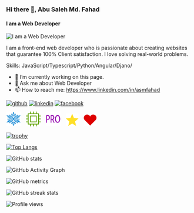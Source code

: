 ### Hi there 👋, Abu Saleh Md. Fahad
#### I am a Web Developer
![I am a Web Developer](https://arturssmirnovs.github.io/github-profile-readme-generator/images/banner.png)

I am a front-end web developer who is passionate about creating websites that guarantee 100% Client satisfaction. I love solving real-world problems.

Skills: JavaScript/Typescript/Python/Angular/Djano/

- 🔭 I’m currently working on this page. 
- 💬 Ask me about Web Developer 
- 📫 How to reach me: https://www.linkedin.com/in/asmfahad 


[<img src='https://cdn.jsdelivr.net/npm/simple-icons@3.0.1/icons/github.svg' alt='github' height='40'>](https://github.com/fahad2021)  [<img src='https://cdn.jsdelivr.net/npm/simple-icons@3.0.1/icons/linkedin.svg' alt='linkedin' height='40'>](https://www.linkedin.com/in/https://www.linkedin.com/in/asmfahad/)  [<img src='https://cdn.jsdelivr.net/npm/simple-icons@3.0.1/icons/facebook.svg' alt='facebook' height='40'>](https://www.facebook.com/https://www.facebook.com/profile.php?id=100086609057109&mibextid=ZbWKwL)  

<a href='https://archiveprogram.github.com/'><img src='https://raw.githubusercontent.com/acervenky/animated-github-badges/master/assets/acbadge.gif' width='40' height='40'></a> <a href='https://docs.github.com/en/developers'><img src='https://raw.githubusercontent.com/acervenky/animated-github-badges/master/assets/devbadge.gif' width='40' height='40'></a> <a href='https://github.com/pricing'><img src='https://raw.githubusercontent.com/acervenky/animated-github-badges/master/assets/pro.gif' width='40' height='40'></a> <a href='https://stars.github.com/'><img src='https://raw.githubusercontent.com/acervenky/animated-github-badges/master/assets/starbadge.gif' width='35' height='35'></a> <a href='https://docs.github.com/en/github/supporting-the-open-source-community-with-github-sponsors'><img src='https://raw.githubusercontent.com/acervenky/animated-github-badges/master/assets/sponsorbadge.gif' width='35' height='35'></a> 

[![trophy](https://github-profile-trophy.vercel.app/?username=fahad2021)](https://github.com/ryo-ma/github-profile-trophy)

[![Top Langs](https://github-readme-stats.vercel.app/api/top-langs/?username=fahad2021)](https://github.com/anuraghazra/github-readme-stats)

![GitHub stats](https://github-readme-stats.vercel.app/api?username=fahad2021&show_icons=true)  

![GitHub Activity Graph](https://activity-graph.herokuapp.com/graph?username=fahad2021)  

![GitHub metrics](https://metrics.lecoq.io/fahad2021)  

![GitHub streak stats](https://streak-stats.demolab.com/?user=fahad2021)  

![Profile views](https://gpvc.arturio.dev/fahad2021)  
